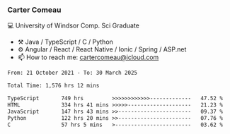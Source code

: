 ### Carter Comeau

💻 University of Windsor Comp. Sci Graduate

- ⚒️ Java / TypeScript / C / Python
- ⚙️ Angular / React / React Native / Ionic / Spring / ASP.net
- 📫 How to reach me: cartercomeau@icloud.com

<!--START_SECTION:waka-->

```txt
From: 21 October 2021 - To: 30 March 2025

Total Time: 1,576 hrs 12 mins

TypeScript       749 hrs         >>>>>>>>>>>>-------------   47.52 %
HTML             334 hrs 41 mins >>>>>--------------------   21.23 %
JavaScript       147 hrs 43 mins >>-----------------------   09.37 %
Python           122 hrs 20 mins >>-----------------------   07.76 %
C                57 hrs 5 mins   >------------------------   03.62 %
```

<!--END_SECTION:waka-->
